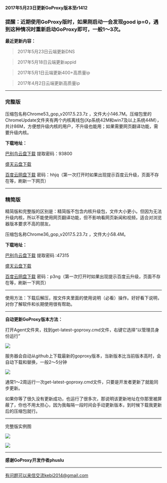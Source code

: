 **2017年5月23日更新GoProxy版本至r1412**

### 提醒：近期使用GoProxy版时，如果刚启动一会发现good ip=0，遇到这种情况时重新启动GoProxy即可，一般1～3次。

**最近更新内容：**

> 2017年5月23日云端更新DNS

> 2017年5月18日云端更新appid

> 2017年5月1日云端更新400+高质量ip

> 2017年4月2日云端更新高质量ip


***

### 完整版

压缩包名称Chrome53_gop_v2017.5.23.7z ，文件大小146.7M。压缩包里的ChromeUpdate文件夹有两个内核离线包(Xp系统42M和win7及以上系统44M），共计86M，方便想升级内核的用户，不升级也能用；如果需要网页翻译功能，需要升级内核。

**下载地址：**

[巴别鸟云盘下载](http://www.babel.cc/share.do?s=5820468385930688) 提取密码：93800

[盛天云盘下载](http://pan.stnts.com/s/AVBJJRV) 

[百度云网盘下载](http://pan.baidu.com/s/1jH8TauE) 密码：hhjq（第一次打开时如果出现提示百度云升级，页面不存在等，刷新一下网页）


***
### 精简版

精简版和完整版的区别是：精简版不包含内核升级包，文件大小更小。但因为无法升级内核，所以不能使用网页翻译功能，但不影响看网页新闻和视频，适合对浏览器版本要求不高的朋友。

压缩包名称Chrome36_gop_v2017.5.23.7z ，文件大小58.4M。

**下载地址：**

[巴别鸟云盘下载](http://www.babel.cc/share.do?s=951639933294214) 提取密码 :47315

[盛天云盘下载](http://pan.stnts.com/s/yyksf6w)

[百度云网盘下载](http://pan.baidu.com/s/1nv8xjeT) 密码：p3ng（第一次打开时如果出现提示百度云升级，页面不存在等，刷新一下网页）

***

使用方法：下载后解压，按文件夹里面的使用说明（必看）操作。好好看下说明，对你了解软件和长期使用很有帮助。

***

**自动更新GoProxy版本方法：** 

打开Agent文件夹，找到get-latest-goproxy.cmd文件，右键它选择“以管理员身份运行”

![](https://raw.githubusercontent.com/Alvin9999/pac2/master/自动版本1.png)

服务器会自动从github上下载最新的goproxy版本，当新版本比当前版本高时，会自动下载和替换，一般2～5分钟

![](https://raw.githubusercontent.com/Alvin9999/pac2/master/自动版本2.png)

通常1～2周运行一次get-latest-goproxy.cmd文件，只要是开发者更新了就能同步更新。

如果你等了很久没有更新成功，也运行了很多次，那说明该更新地址在你那里被屏蔽了，你也不用太担心，因为我每隔一段时间会手动更新版本，到时候下载我更新后的压缩包就行。

***

完整版实例图

![](https://raw.githubusercontent.com/Alvin9999/pac2/master/goagent综合版使用1.png)

![](https://raw.githubusercontent.com/Alvin9999/pac2/master/GOP1.png)

***

**感谢GoProxy开发作者phuslu**

***

有问题可以来信交流kebi2014@gmail.com
